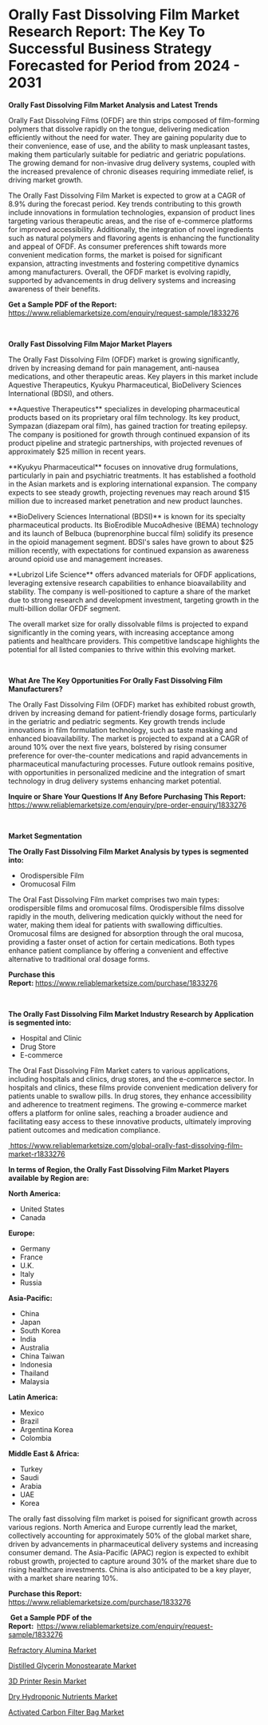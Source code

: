 <p><h1>Orally Fast Dissolving Film Market Research Report: The Key To Successful Business Strategy Forecasted for Period from 2024 - 2031</h1></p><p><strong>Orally Fast Dissolving Film Market Analysis and Latest Trends</strong></p>
<p><p>Orally Fast Dissolving Films (OFDF) are thin strips composed of film-forming polymers that dissolve rapidly on the tongue, delivering medication efficiently without the need for water. They are gaining popularity due to their convenience, ease of use, and the ability to mask unpleasant tastes, making them particularly suitable for pediatric and geriatric populations. The growing demand for non-invasive drug delivery systems, coupled with the increased prevalence of chronic diseases requiring immediate relief, is driving market growth.</p><p>The Orally Fast Dissolving Film Market is expected to grow at a CAGR of 8.9% during the forecast period. Key trends contributing to this growth include innovations in formulation technologies, expansion of product lines targeting various therapeutic areas, and the rise of e-commerce platforms for improved accessibility. Additionally, the integration of novel ingredients such as natural polymers and flavoring agents is enhancing the functionality and appeal of OFDF. As consumer preferences shift towards more convenient medication forms, the market is poised for significant expansion, attracting investments and fostering competitive dynamics among manufacturers. Overall, the OFDF market is evolving rapidly, supported by advancements in drug delivery systems and increasing awareness of their benefits.</p></p>
<p><strong>Get a Sample PDF of the Report:&nbsp;</strong> <a href="https://www.reliablemarketsize.com/enquiry/request-sample/1833276?utm_campaign=1518&utm_medium=2&utm_source=Github&utm_content=ia&utm_term=17102024&utm_id=orally-fast-dissolving-film">https://www.reliablemarketsize.com/enquiry/request-sample/1833276</a></p>
<p>&nbsp;</p>
<p><strong>Orally Fast Dissolving Film Major Market Players</strong></p>
<p><p>The Orally Fast Dissolving Film (OFDF) market is growing significantly, driven by increasing demand for pain management, anti-nausea medications, and other therapeutic areas. Key players in this market include Aquestive Therapeutics, Kyukyu Pharmaceutical, BioDelivery Sciences International (BDSI), and others.</p><p>**Aquestive Therapeutics** specializes in developing pharmaceutical products based on its proprietary oral film technology. Its key product, Sympazan (diazepam oral film), has gained traction for treating epilepsy. The company is positioned for growth through continued expansion of its product pipeline and strategic partnerships, with projected revenues of approximately $25 million in recent years.</p><p>**Kyukyu Pharmaceutical** focuses on innovative drug formulations, particularly in pain and psychiatric treatments. It has established a foothold in the Asian markets and is exploring international expansion. The company expects to see steady growth, projecting revenues may reach around $15 million due to increased market penetration and new product launches.</p><p>**BioDelivery Sciences International (BDSI)** is known for its specialty pharmaceutical products. Its BioErodible MucoAdhesive (BEMA) technology and its launch of Belbuca (buprenorphine buccal film) solidify its presence in the opioid management segment. BDSI's sales have grown to about $25 million recently, with expectations for continued expansion as awareness around opioid use and management increases.</p><p>**Lubrizol Life Science** offers advanced materials for OFDF applications, leveraging extensive research capabilities to enhance bioavailability and stability. The company is well-positioned to capture a share of the market due to strong research and development investment, targeting growth in the multi-billion dollar OFDF segment.</p><p>The overall market size for orally dissolvable films is projected to expand significantly in the coming years, with increasing acceptance among patients and healthcare providers. This competitive landscape highlights the potential for all listed companies to thrive within this evolving market.</p></p>
<p>&nbsp;</p>
<p><strong>What Are The Key Opportunities For Orally Fast Dissolving Film Manufacturers?</strong></p>
<p><p>The Orally Fast Dissolving Film (OFDF) market has exhibited robust growth, driven by increasing demand for patient-friendly dosage forms, particularly in the geriatric and pediatric segments. Key growth trends include innovations in film formulation technology, such as taste masking and enhanced bioavailability. The market is projected to expand at a CAGR of around 10% over the next five years, bolstered by rising consumer preference for over-the-counter medications and rapid advancements in pharmaceutical manufacturing processes. Future outlook remains positive, with opportunities in personalized medicine and the integration of smart technology in drug delivery systems enhancing market potential.</p></p>
<p><strong>Inquire or Share Your Questions If Any Before Purchasing This Report:</strong> <a href="https://www.reliablemarketsize.com/enquiry/pre-order-enquiry/1833276?utm_campaign=1518&utm_medium=2&utm_source=Github&utm_content=ia&utm_term=17102024&utm_id=orally-fast-dissolving-film">https://www.reliablemarketsize.com/enquiry/pre-order-enquiry/1833276</a></p>
<p>&nbsp;</p>
<p><strong>Market Segmentation</strong></p>
<p><strong>The Orally Fast Dissolving Film Market Analysis by types is segmented into:</strong></p>
<p><ul><li>Orodispersible Film</li><li>Oromucosal Film</li></ul></p>
<p><p>The Oral Fast Dissolving Film market comprises two main types: orodispersible films and oromucosal films. Orodispersible films dissolve rapidly in the mouth, delivering medication quickly without the need for water, making them ideal for patients with swallowing difficulties. Oromucosal films are designed for absorption through the oral mucosa, providing a faster onset of action for certain medications. Both types enhance patient compliance by offering a convenient and effective alternative to traditional oral dosage forms.</p></p>
<p><strong>Purchase this Report:&nbsp;</strong><a href="https://www.reliablemarketsize.com/purchase/1833276?utm_campaign=1518&utm_medium=2&utm_source=Github&utm_content=ia&utm_term=17102024&utm_id=orally-fast-dissolving-film">https://www.reliablemarketsize.com/purchase/1833276</a></p>
<p>&nbsp;</p>
<p><strong>The Orally Fast Dissolving Film Market Industry Research by Application is segmented into:</strong></p>
<p><ul><li>Hospital and Clinic</li><li>Drug Store</li><li>E-commerce</li></ul></p>
<p><p>The Oral Fast Dissolving Film Market caters to various applications, including hospitals and clinics, drug stores, and the e-commerce sector. In hospitals and clinics, these films provide convenient medication delivery for patients unable to swallow pills. In drug stores, they enhance accessibility and adherence to treatment regimens. The growing e-commerce market offers a platform for online sales, reaching a broader audience and facilitating easy access to these innovative products, ultimately improving patient outcomes and medication compliance.</p></p>
<p><a href="https://www.reliablemarketsize.com/global-orally-fast-dissolving-film-market-r1833276?utm_campaign=1518&utm_medium=2&utm_source=Github&utm_content=ia&utm_term=17102024&utm_id=orally-fast-dissolving-film">&nbsp;https://www.reliablemarketsize.com/global-orally-fast-dissolving-film-market-r1833276</a></p>
<p><strong>In terms of Region, the Orally Fast Dissolving Film Market Players available by Region are:</strong></p>
<p>
    <p> <strong> North America: </strong>
        <ul>
            <li>United States</li>
            <li>Canada</li>
        </ul>
        </p> 
    <p> <strong> Europe: </strong>
        <ul>
            <li>Germany</li>
            <li>France</li>
            <li>U.K.</li>
            <li>Italy</li>
            <li>Russia</li>
        </ul>
        </p> 
    <p> <strong> Asia-Pacific: </strong>
        <ul>
            <li>China</li>
            <li>Japan</li>
            <li>South Korea</li>
            <li>India</li>
            <li>Australia</li>
            <li>China Taiwan</li>
            <li>Indonesia</li>
            <li>Thailand</li>
            <li>Malaysia</li>
        </ul>
        </p> 
    <p> <strong> Latin America: </strong>
        <ul>
            <li>Mexico</li>
            <li>Brazil</li>
            <li>Argentina Korea</li>
            <li>Colombia</li>
        </ul>
        </p> 
    <p> <strong> Middle East & Africa: </strong>
        <ul>
            <li>Turkey</li>
            <li>Saudi</li>
            <li>Arabia</li>
            <li>UAE</li>
            <li>Korea</li>
        </ul>
    </p>
    </p>
<p><p>The orally fast dissolving film market is poised for significant growth across various regions. North America and Europe currently lead the market, collectively accounting for approximately 50% of the global market share, driven by advancements in pharmaceutical delivery systems and increasing consumer demand. The Asia-Pacific (APAC) region is expected to exhibit robust growth, projected to capture around 30% of the market share due to rising healthcare investments. China is also anticipated to be a key player, with a market share nearing 10%.</p></p>
<p><strong>Purchase this Report: </strong><a href="https://www.reliablemarketsize.com/purchase/1833276?utm_campaign=1518&utm_medium=2&utm_source=Github&utm_content=ia&utm_term=17102024&utm_id=orally-fast-dissolving-film">https://www.reliablemarketsize.com/purchase/1833276</a></p>
<p>&nbsp;<strong>Get a Sample PDF of the Report:&nbsp;&nbsp;</strong><a href="https://www.reliablemarketsize.com/enquiry/request-sample/1833276?utm_campaign=1518&utm_medium=2&utm_source=Github&utm_content=ia&utm_term=17102024&utm_id=orally-fast-dissolving-film">https://www.reliablemarketsize.com/enquiry/request-sample/1833276</a></p>
<p><strong></strong></p>
<p><p><a href="https://www.linkedin.com/pulse/insights-refractory-alumina-market-players-size-geographical-mo3fc?utm_campaign=1518&utm_medium=2&utm_source=Github&utm_content=ia&utm_term=17102024&utm_id=orally-fast-dissolving-film">Refractory Alumina Market</a></p><p><a href="https://www.linkedin.com/pulse/distilled-glycerin-monostearate-market-evolution-future-outlook-53bac?utm_campaign=1518&utm_medium=2&utm_source=Github&utm_content=ia&utm_term=17102024&utm_id=orally-fast-dissolving-film">Distilled Glycerin Monostearate Market</a></p><p><a href="https://www.linkedin.com/pulse/3d-printer-resin-industry-forecast-market-shifts-strategic-9troc?utm_campaign=1518&utm_medium=2&utm_source=Github&utm_content=ia&utm_term=17102024&utm_id=orally-fast-dissolving-film">3D Printer Resin Market</a></p><p><a href="https://www.linkedin.com/pulse/investment-opportunities-dry-hydroponic-nutrients-sector-risk-rdodc?utm_campaign=1518&utm_medium=2&utm_source=Github&utm_content=ia&utm_term=17102024&utm_id=orally-fast-dissolving-film">Dry Hydroponic Nutrients Market</a></p><p><a href="https://www.linkedin.com/pulse/activated-carbon-filter-bag-market-evolution-regional-adaptations-2398c?utm_campaign=1518&utm_medium=2&utm_source=Github&utm_content=ia&utm_term=17102024&utm_id=orally-fast-dissolving-film">Activated Carbon Filter Bag Market</a></p></p>